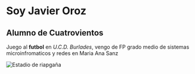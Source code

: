 # Soy Javier Oroz 
## Alumno de Cuatrovientos

Juego al **futbol** en *U.C.D. Burlades*, vengo de FP grado medio de sistemas microinfromaticos y redes en Maria Ana Sanz

![Estadio de riapgaña](https://fotos01.noticiasdenavarra.com/2020/01/20/690x278/estreno-burlada-1.jpg)
